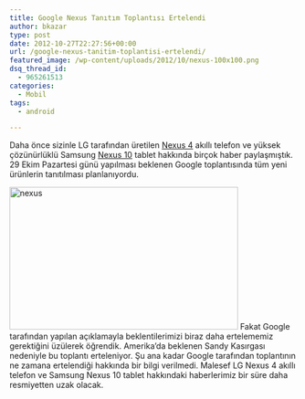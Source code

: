 ```yaml
---
title: Google Nexus Tanıtım Toplantısı Ertelendi
author: bkazar
type: post
date: 2012-10-27T22:27:56+00:00
url: /google-nexus-tanitim-toplantisi-ertelendi/
featured_image: /wp-content/uploads/2012/10/nexus-100x100.png
dsq_thread_id:
  - 965261513
categories:
  - Mobil
tags:
  - android

---
```

Daha önce sizinle LG tarafından üretilen [Nexus 4][1] akıllı telefon ve yüksek çözünürlüklü Samsung [Nexus 10][2] tablet hakkında birçok haber paylaşmıştık. 29 Ekim Pazartesi günü yapılması beklenen Google toplantısında tüm yeni ürünlerin tanıtılması planlanıyordu.

<img class="aligncenter size-large wp-image-8781" title="nexus" src="https://www.murekkep.org/wp-content/uploads/2012/10/nexus-400x250.png" alt="nexus" width="400" height="250" srcset="https://www.murekkep.org/wp-content/uploads/2012/10/nexus-400x250.png 400w, https://www.murekkep.org/wp-content/uploads/2012/10/nexus-50x31.png 50w, https://www.murekkep.org/wp-content/uploads/2012/10/nexus-200x125.png 200w, https://www.murekkep.org/wp-content/uploads/2012/10/nexus.png 640w" sizes="(max-width: 400px) 100vw, 400px" /> Fakat Google tarafından yapılan açıklamayla beklentilerimizi biraz daha ertelememiz gerektiğini üzülerek öğrendik. Amerika&#8217;da beklenen Sandy Kasırgası nedeniyle bu toplantı erteleniyor. Şu ana kadar Google tarafından toplantının ne zamana ertelendiği hakkında bir bilgi verilmedi. Malesef LG Nexus 4 akıllı telefon ve Samsung Nexus 10 tablet hakkındaki haberlerimiz bir süre daha resmiyetten uzak olacak.

&nbsp;

 [1]: https://www.murekkep.org/lg-nexus-4-ozellikleri-hakkinda-yeni-detaylar-8706 "samsung nexus 4"
 [2]: https://www.murekkep.org/iste-yeni-nexus-10-android-tablet-8771 "samsung nexus 10 tablet"